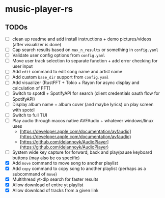 # music-player-rs

## TODOs

- [ ] clean up readme and add install instructions + demo pictures/videos (after visualizer is done)
- [ ] Cap search results based on `max_n_results` or something in `config.yaml`
- [ ] Validate user config options from `config.yaml` 
- [ ] Move user track selection to separate function + add error checking for user input
- [ ] Add `edit` command to edit song name and artist name
- [ ] Add custom `base_dir` support from `config.yaml`
- [ ] Add visualizer (RustFFT + Tokio + Rayon for async display and calculation of FFT)
- [ ] Switch to spotdl + SpotifyAPI for search (client credentials oauth flow for SpotifyAPI)
- [ ] Display album name + album cover (and maybe lyrics) on play screen with spotdl
- [ ] Switch to full TUI
- [ ] Play audio through macos native AVFAudio + whatever windows/linux uses 
  - [https://developer.apple.com/documentation/avfaudio](https://developer.apple.com/documentation/avfaudio)
  - [https://github.com/delannoyk/AudioPlayer](https://github.com/delannoyk/AudioPlayer)
- [ ] System wide key capture for forward, back and play/pause keyboard buttons (may also be os specific)
- [x] Add `move` command to move song to another playlist
- [x] Add `copy` command to copy song to another playlist (perhaps as a subcommand of `move`)
- [x] Multithread yt-dlp search for faster results
- [x] Allow download of entire yt playlist
- [x] Allow download of tracks from a given link

